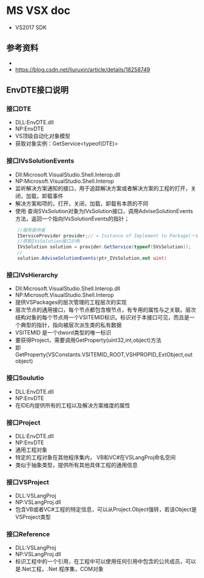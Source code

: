 # MS VSX doc

* VS2017 SDK

## 参考资料

- [X]:(http://dotneteers.net/blogs/tags/VSX/default.aspx)
- https://blog.csdn.net/liuruxin/article/details/18258749

## EnvDTE接口说明

> [EnvDTE]:(https://docs.microsoft.com/zh-cn/dotnet/api/?redirectedfrom=MSDN&view=visualstudiosdk-2017)

### 接口DTE

- DLL:EnvDTE.dll
- NP:EnvDTE
- VS顶级自动化对象模型
- 获取对象实例：GetService<typeof(DTE)>
  
### 接口IVsSolutionEvents

- Dll:Microsoft.VisualStudio.Shell.Interop.dll
- NP:Microsoft.VisualStudio.Shell.Interop
- 监听解决方案通知的接口，用于追踪解决方案或者解决方案的工程的打开，关闭，加载，卸载事件
- 解决方案和项的，打开，关闭，加载，卸载有本质的不同
- 使用 查询SVsSolution对象为IVsSolution接口，调用AdviseSolutionEvents方法，返回一个指向IVsSolutionEvents的指针；

```C#
    //服务提供者
    IServiceProvider provider;// = Instance of Implement to Package(一般为一个package示例)
    //获取IVsSolution接口示例
    IVsSolution solution = provider.GetService(typeof(SVsSolution));
    //
    solution.AdviseSolutionEvents(ptr_IVsSolution,out uint)
```

### 接口IVsHierarchy

- Dll:Microsoft.VisualStudio.Shell.Interop.dll
- NP:Microsoft.VisualStudio.Shell.Interop
- 提供VSPackages的层次管理的工程层次的实现
- 层次节点的通用接口，每个节点都包含根节点，有专用的属性与之关联。层次结构对象的每个节点用一个VSITEMID标识。标识对于本接口可见，而且是一个典型的指针，指向被层次派生类的私有数据
- VSITEMID 是一个dword类型的唯一标识
- 要获得Project，需要调用GetProperty(uint32,int,object)方法
- 即GetProperty(VSConstants.VSITEMID_ROOT,VSHPROPID_ExtObject,out object)

### 接口Soulutio

- DLL:EnvDTE.dll
- NP:EnvDTE
- 在IDE内提供所有的工程以及解决方案维度的属性

### 接口Project

- DLL:EnvDTE.dll
- NP:EnvDTE
- 通用工程对象
- 特定的工程对象在其他程序集内， VB和VC#在VSLangProj命名空间
- 类似于抽象类型，提供所有其他具体工程的通用信息

### 接口VSProject

- DLL:VSLangProj
- NP:VSLangProj.dll
- 包含VB或者VC#工程的特定信息，可以从Project.Object强转，若该Object是VSProject类型

### 接口Reference

- DLL:VSLangProj
- NP:VSLangProj.dll
- 标识工程中的一个引用，在工程中可以使用任何引用中包含的公共成员，可以是.Net工程，.Net 程序集，COM对象
